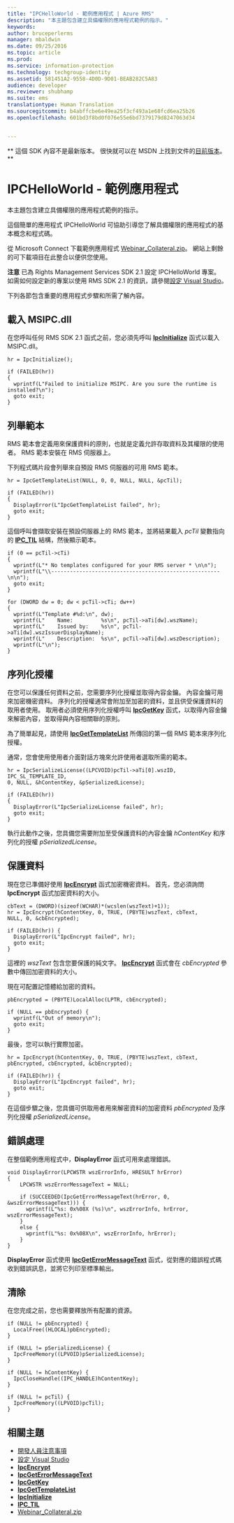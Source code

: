 ```yaml
---
title: "IPCHelloWorld - 範例應用程式 | Azure RMS"
description: "本主題包含建立具備權限的應用程式範例的指示。"
keywords: 
author: bruceperlerms
manager: mbaldwin
ms.date: 09/25/2016
ms.topic: article
ms.prod: 
ms.service: information-protection
ms.technology: techgroup-identity
ms.assetid: 581451A2-9558-4D0D-9D01-BEAB282C5A83
audience: developer
ms.reviewer: shubhamp
ms.suite: ems
translationtype: Human Translation
ms.sourcegitcommit: b4abffcbe6e49ea25f3cf493a1e68fcd6ea25b26
ms.openlocfilehash: 601bd3f8bd0f076e55e6bd7379179d8247063d34


---
```

** 這個 SDK 內容不是最新版本。 很快就可以在 MSDN 上找到文件的[目前版本](https://msdn.microsoft.com/library/windows/desktop/hh535290(v=vs.85).aspx)。 **
# IPCHelloWorld - 範例應用程式

本主題包含建立具備權限的應用程式範例的指示。

這個簡單的應用程式 IPCHelloWorld 可協助引導您了解具備權限的應用程式的基本概念和程式碼。

從 Microsoft Connect 下載範例應用程式 [Webinar\_Collateral.zip](https://connect.microsoft.com/site1170/Downloads/DownloadDetails.aspx?DownloadID=42440)。 網站上剩餘的可下載項目在此整合以便供您使用。

**注意**  已為 Rights Management Services SDK 2.1 設定 IPCHelloWorld 專案。 如需如何設定新的專案以使用 RMS SDK 2.1 的資訊，請參閱[設定 Visual Studio](how-to-configure-a-visual-studio-project-to-use-the-ad-rms-sdk-2-0.md)。

 
下列各節包含重要的應用程式步驟和所需了解內容。

## 載入 MSIPC.dll

在您呼叫任何 RMS SDK 2.1 函式之前，您必須先呼叫 [**IpcInitialize**](/information-protection/sdk/2.1/api/win/functions#msipc_ipcinitialize) 函式以載入 MSIPC.dll。



    hr = IpcInitialize();

    if (FAILED(hr))
    {
      wprintf(L"Failed to initialize MSIPC. Are you sure the runtime is installed?\n");
      goto exit;
    }



## 列舉範本

RMS 範本會定義用來保護資料的原則，也就是定義允許存取資料及其權限的使用者。 RMS 範本安裝在 RMS 伺服器上。

下列程式碼片段會列舉來自預設 RMS 伺服器的可用 RMS 範本。



    hr = IpcGetTemplateList(NULL, 0, 0, NULL, NULL, &pcTil);

    if (FAILED(hr))
    {
      DisplayError(L"IpcGetTemplateList failed", hr);
      goto exit;
    }



這個呼叫會擷取安裝在預設伺服器上的 RMS 範本，並將結果載入 *pcTil* 變數指向的 [**IPC\_TIL**](/information-protection/sdk/2.1/api/win/functions#msipc_ipcinitialize) 結構，然後顯示範本。



    if (0 == pcTil->cTi)
    {
      wprintf(L"* No templates configured for your RMS server * \n\n");
      wprintf(L"\\------------------------------------------------------\n\n");
      goto exit;
    }

    for (DWORD dw = 0; dw < pcTil->cTi; dw++)
    {
      wprintf(L"Template #%d:\n", dw);
      wprintf(L"    Name:         %s\n", pcTil->aTi[dw].wszName);
      wprintf(L"    Issued by:    %s\n", pcTil->aTi[dw].wszIssuerDisplayName);
      wprintf(L"    Description:  %s\n", pcTil->aTi[dw].wszDescription);
      wprintf(L"\n");
    }



## 序列化授權

在您可以保護任何資料之前，您需要序列化授權並取得內容金鑰。 內容金鑰可用來加密機密資料。 序列化的授權通常會附加至加密的資料，並且供受保護資料的取用者使用。 取用者必須使用序列化授權呼叫 [**IpcGetKey**](/information-protection/sdk/2.1/api/win/functions#msipc_ipcgetkey) 函式，以取得內容金鑰來解密內容，並取得與內容相關聯的原則。

為了簡單起見，請使用 [**IpcGetTemplateList**](/information-protection/sdk/2.1/api/win/functions#msipc_ipcgettemplatelist) 所傳回的第一個 RMS 範本來序列化授權。

通常，您會使用使用者介面對話方塊來允許使用者選取所需的範本。



    hr = IpcSerializeLicense((LPCVOID)pcTil->aTi[0].wszID, IPC_SL_TEMPLATE_ID,
    0, NULL, &hContentKey, &pSerializedLicense);

    if (FAILED(hr))
    {
      DisplayError(L"IpcSerializeLicense failed", hr);
      goto exit;
    }



執行此動作之後，您具備您需要附加至受保護資料的內容金鑰 *hContentKey* 和序列化的授權 *pSerializedLicense*。

## 保護資料

現在您已準備好使用 [**IpcEncrypt**](/information-protection/sdk/2.1/api/win/functions#msipc_ipcencrypt) 函式加密機密資料。 首先，您必須詢問 **IpcEncrypt** 函式加密資料的大小。



    cbText = (DWORD)(sizeof(WCHAR)*(wcslen(wszText)+1));
    hr = IpcEncrypt(hContentKey, 0, TRUE, (PBYTE)wszText, cbText,
    NULL, 0, &cbEncrypted);

    if (FAILED(hr)) {
      DisplayError(L"IpcEncrypt failed", hr);
      goto exit;
    }



這裡的 *wszText* 包含您要保護的純文字。 [**IpcEncrypt**](/information-protection/sdk/2.1/api/win/functions#msipc_ipcencrypt) 函式會在 *cbEncrypted* 參數中傳回加密資料的大小。

現在可配置記憶體給加密的資料。



    pbEncrypted = (PBYTE)LocalAlloc(LPTR, cbEncrypted);

    if (NULL == pbEncrypted) {
      wprintf(L"Out of memory\n");
      goto exit;
    }


最後，您可以執行實際加密。



    hr = IpcEncrypt(hContentKey, 0, TRUE, (PBYTE)wszText, cbText,
    pbEncrypted, cbEncrypted, &cbEncrypted);

    if (FAILED(hr)) {
      DisplayError(L"IpcEncrypt failed", hr);
      goto exit;
    }


在這個步驟之後，您具備可供取用者用來解密資料的加密資料 *pbEncrypted* 及序列化授權 *pSerializedLicense*。

## 錯誤處理

在整個範例應用程式中，**DisplayError** 函式可用來處理錯誤。



    void DisplayError(LPCWSTR wszErrorInfo, HRESULT hrError)
    {
        LPCWSTR wszErrorMessageText = NULL;

        if (SUCCEEDED(IpcGetErrorMessageText(hrError, 0, &wszErrorMessageText))) {
          wprintf(L"%s: 0x%08X (%s)\n", wszErrorInfo, hrError, wszErrorMessageText);
        }
        else {
          wprintf(L"%s: 0x%08X\n", wszErrorInfo, hrError);
        }
    }   


**DisplayError** 函式使用 [**IpcGetErrorMessageText**](/information-protection/sdk/2.1/api/win/functions#msipc_ipcgeterrormessagetext) 函式，從對應的錯誤程式碼收到錯誤訊息，並將它列印至標準輸出。

## 清除

在您完成之前，您也需要釋放所有配置的資源。



    if (NULL != pbEncrypted) {
      LocalFree((HLOCAL)pbEncrypted);
    }

    if (NULL != pSerializedLicense) {
      IpcFreeMemory((LPVOID)pSerializedLicense);
    }

    if (NULL != hContentKey) {
      IpcCloseHandle((IPC_HANDLE)hContentKey);
    }

    if (NULL != pcTil) {
      IpcFreeMemory((LPVOID)pcTil);
    }


## 相關主題

* [開發人員注意事項](developer-notes.md)
* [設定 Visual Studio](how-to-configure-a-visual-studio-project-to-use-the-ad-rms-sdk-2-0.md)
* [**IpcEncrypt**](/information-protection/sdk/2.1/api/win/functions#msipc_ipcencrypt)
* [**IpcGetErrorMessageText**](/information-protection/sdk/2.1/api/win/functions#msipc_ipcgeterrormessagetext)
* [**IpcGetKey**](/information-protection/sdk/2.1/api/win/functions#msipc_ipcgetkey)
* [**IpcGetTemplateList**](/information-protection/sdk/2.1/api/win/functions#msipc_ipcgettemplatelist)
* [**IpcInitialize**](/information-protection/sdk/2.1/api/win/functions#msipc_ipcinitialize)
* [**IPC\_TIL**](/information-protection/sdk/2.1/api/win/functions#msipc_ipcinitialize)
* [Webinar\_Collateral.zip](https://connect.microsoft.com/site1170/Downloads/DownloadDetails.aspx?DownloadID=42440)
 

 



<!--HONumber=Oct16_HO1-->


